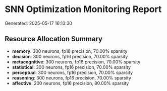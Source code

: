 # SNN Optimization Monitoring Report
Generated: 2025-05-17 16:13:30

## Resource Allocation Summary
- **memory**: 300 neurons, fp16 precision, 70.00% sparsity
- **decision**: 300 neurons, fp16 precision, 70.00% sparsity
- **metacognitive**: 300 neurons, fp16 precision, 70.00% sparsity
- **statistical**: 300 neurons, fp16 precision, 70.00% sparsity
- **perceptual**: 300 neurons, fp16 precision, 70.00% sparsity
- **reasoning**: 300 neurons, fp16 precision, 70.00% sparsity
- **affective**: 200 neurons, fp16 precision, 80.00% sparsity